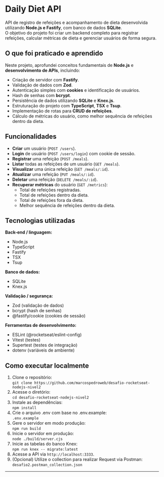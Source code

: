 # Daily Diet API

API de registro de refeições e acompanhamento de dieta desenvolvida utilizando **Node.js e Fastify**, com banco de dados **SQLite**.  
O objetivo do projeto foi criar um backend completo para registrar refeições, calcular métricas de dieta e gerenciar usuários de forma segura.

## O que foi praticado e aprendido

Neste projeto, aprofundei conceitos fundamentais de **Node.js** e **desenvolvimento de APIs**, incluindo:

- Criação de servidor com **Fastify**.
- Validação de dados com **Zod**.
- Autenticação simples com **cookies** e identificação de usuários.
- Hash de senhas com **bcrypt**.
- Persistência de dados utilizando **SQLite** e **Knex.js**.
- Estruturação do projeto com **TypeScript**, **TSX** e **Tsup**.
- Implementação de rotas para **CRUD de refeições**.
- Cálculo de métricas do usuário, como melhor sequência de refeições dentro da dieta.

## Funcionalidades

- **Criar** um usuário (`POST /users`).
- **Login** de usuário (`POST /users/login`) com cookie de sessão.
- **Registrar** uma refeição (`POST /meals`).
- **Listar** todas as refeições de um usuário (`GET /meals`).
- **Visualizar** uma única refeição (`GET /meals/:id`).
- **Atualizar** uma refeição (`PUT /meals/:id`).
- **Deletar** uma refeição (`DELETE /meals/:id`).
- **Recuperar métricas** do usuário (`GET /metrics`):
  - Total de refeições registradas.
  - Total de refeições dentro da dieta.
  - Total de refeições fora da dieta.
  - Melhor sequência de refeições dentro da dieta.

## Tecnologias utilizadas

**Back-end / linguagem:**

- Node.js
- TypeScript
- Fastify
- TSX
- Tsup

**Banco de dados:**

- SQLite
- Knex.js

**Validação / segurança:**

- Zod (validação de dados)
- bcrypt (hash de senhas)
- @fastify/cookie (cookies de sessão)

**Ferramentas de desenvolvimento:**

- ESLint (@rocketseat/eslint-config)
- Vitest (testes)
- Supertest (testes de integração)
- dotenv (variáveis de ambiente)

## Como executar localmente

1. Clone o repositório:  
   `git clone https://github.com/marcospedroweb/desafio-rocketseat-nodejs-nivel2`
2. Acesse o diretório:  
   `cd desafio-rocketseat-nodejs-nivel2`
3. Instale as dependências:  
   `npm install`
4. Crie o arquivo .env com base no .env.example:  
   `.env.example`
5. Gere o servidor em modo produção:  
   `npm run build`
6. Inicie o servidor em produção:  
   `node ./build/server.cjs`
7. Inicie as tabelas do banco Knex:  
   `npm run knex -- migrate:latest`
8. Acesse a API via `http://localhost:3333`.
9. (Opcional) Utilize o collection para realizar Request via Postman:
   `desafio2.postman_collection.json`

---
